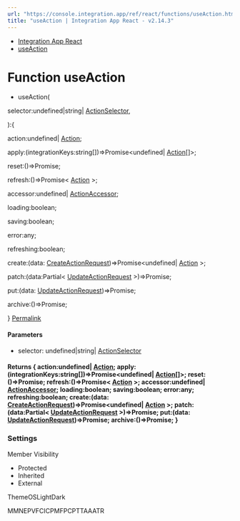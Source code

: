 ```yaml
---
url: "https://console.integration.app/ref/react/functions/useAction.html"
title: "useAction | Integration App React - v2.14.3"
---
```


- [Integration App React](https://console.integration.app/ref/react/index.html)
- [useAction](https://console.integration.app/ref/react/functions/useAction.html)

# Function useAction

- useAction(

selector:undefined\|string\| [ActionSelector](https://console.integration.app/ref/react/interfaces/ActionSelector.html),

):{

action:undefined\| [Action](https://console.integration.app/ref/react/interfaces/Action.html);

apply:(integrationKeys:string\[\])=>Promise<undefined\| [Action](https://console.integration.app/ref/react/interfaces/Action.html)\[\]>;

reset:()=>Promise<void>;

refresh:()=>Promise< [Action](https://console.integration.app/ref/react/interfaces/Action.html) >;

accessor:undefined\| [ActionAccessor](https://console.integration.app/ref/react/classes/ActionAccessor.html);

loading:boolean;

saving:boolean;

error:any;

refreshing:boolean;

create:(data: [CreateActionRequest](https://console.integration.app/ref/react/types/CreateActionRequest.html))=>Promise<undefined\| [Action](https://console.integration.app/ref/react/interfaces/Action.html) >;

patch:(data:Partial< [UpdateActionRequest](https://console.integration.app/ref/react/types/UpdateActionRequest.html) >)=>Promise<void>;

put:(data: [UpdateActionRequest](https://console.integration.app/ref/react/types/UpdateActionRequest.html))=>Promise<void>;

archive:()=>Promise<void>;

} [Permalink](https://console.integration.app/ref/react/functions/useAction.html#useaction)





#### Parameters



- selector: undefined\|string\| [ActionSelector](https://console.integration.app/ref/react/interfaces/ActionSelector.html)

#### Returns {  action:undefined\| [Action](https://console.integration.app/ref/react/interfaces/Action.html);  apply:(integrationKeys:string\[\])=>Promise<undefined\| [Action](https://console.integration.app/ref/react/interfaces/Action.html)\[\]>;  reset:()=>Promise<void>;  refresh:()=>Promise< [Action](https://console.integration.app/ref/react/interfaces/Action.html) >;  accessor:undefined\| [ActionAccessor](https://console.integration.app/ref/react/classes/ActionAccessor.html);  loading:boolean;  saving:boolean;  error:any;  refreshing:boolean;  create:(data: [CreateActionRequest](https://console.integration.app/ref/react/types/CreateActionRequest.html))=>Promise<undefined\| [Action](https://console.integration.app/ref/react/interfaces/Action.html) >;  patch:(data:Partial< [UpdateActionRequest](https://console.integration.app/ref/react/types/UpdateActionRequest.html) >)=>Promise<void>;  put:(data: [UpdateActionRequest](https://console.integration.app/ref/react/types/UpdateActionRequest.html))=>Promise<void>;  archive:()=>Promise<void>;  }

### Settings

Member Visibility

- Protected
- Inherited
- External

ThemeOSLightDark

MMNEPVFCICPMFPCPTTAAATR